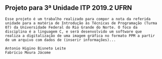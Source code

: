 ## Projeto para 3ª Unidade ITP 2019.2 UFRN
    Esse projeto é um trabalho realizado para compor a nota da referida unidade para a matéria de Introdução às Técnicas de Programação (Turma 07) da Universidade Federal do Rio Grande do Norte. O foco da disciplina é a linguagem C, e será desenvolvido um software que realiza a digitalização de uma imagem gráfica no formato PPM a partir de um arquivo com dados de (inserir informações)...

    Antonio Higino Bisneto Leite
    Fabrício Moura Jácome


